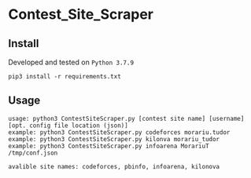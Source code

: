 # Contest_Site_Scraper
 
## Install
Developed and tested on `Python 3.7.9`
```
pip3 install -r requirements.txt
```

## Usage

```
usage: python3 ContestSiteScraper.py [contest site name] [username] [opt. config file location (json)]
example: python3 ContestSiteScraper.py codeforces morariu.tudor
example: python3 ContestSiteScraper.py kilonva morariu_tudor
example: python3 ContestSiteScraper.py infoarena MorariuT /tmp/conf.json

avalible site names: codeforces, pbinfo, infoarena, kilonova
```
